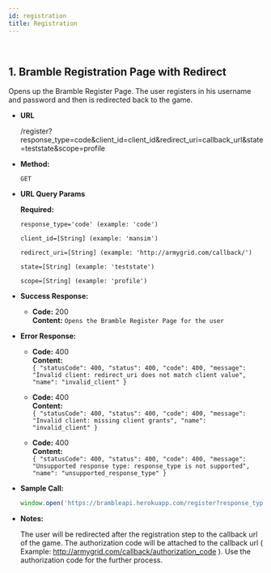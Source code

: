 ```yaml
---
id: registration
title: Registration
---
```

<br/>

**1.**
**Bramble Registration Page with Redirect**
----
  Opens up the Bramble Register Page. The user registers in his username and password and then is redirected back to the game. 

* **URL**

    /register?response_type=code&client_id=client_id&redirect_uri=callback_url&state=teststate&scope=profile

* **Method:**

  `GET`
  
*  **URL Query Params**

   **Required:**
 
   `response_type='code' (example: 'code')`
  
   `client_id=[String] (example: 'mansim')`
    
   `redirect_uri=[String] (example: 'http://armygrid.com/callback/')`
    
   `state=[String] (example: 'teststate')`
    
   `scope=[String] (example: 'profile')`

* **Success Response:**

  * **Code:** 200 <br />
    **Content:**
     `Opens the Bramble Register Page for the user`

* **Error Response:**

  * **Code:** 400 <br />
    **Content:** <br />
    `{
    "statusCode": 400,
    "status": 400,
    "code": 400,
    "message": "Invalid client: redirect_uri does not match client value",
    "name": "invalid_client"
   }`

  * **Code:** 400 <br />
    **Content:** <br />
    `{
    "statusCode": 400,
    "status": 400,
    "code": 400,
    "message": "Invalid client: missing client grants",
    "name": "invalid_client"
    }`

  * **Code:** 400 <br />
    **Content:** <br />
    `{
    "statusCode": 400,
    "status": 400,
    "code": 400,
    "message": "Unsupported response type: response_type is not supported",
    "name": "unsupported_response_type"
    }`


* **Sample Call:**

  ```javascript
  window.open('https://brambleapi.herokuapp.com/register?response_type=code&client_id=mansim&redirect_uri=http://armygrid.com/callback/&state=teststate&scope=profile', '_self');
  ```
* **Notes:**

  The user will be redirected after the registration step to the callback url of the game. The authorization code will be attached to the callback url ( Example: http://armygrid.com/callback/authorization_code ). Use the authorization code for the further process.